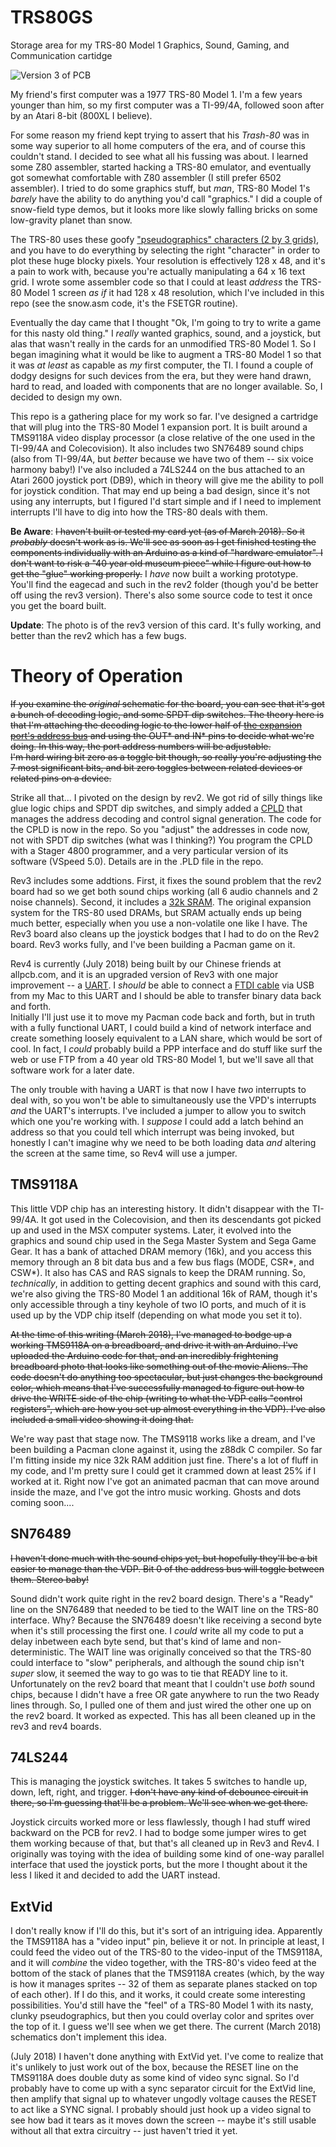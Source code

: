 # TRS80GS
Storage area for my TRS-80 Model 1 Graphics, Sound, Gaming, and Communication cartidge

![Version 3 of PCB](/img/TRS80GS_Version_3.jpg?raw=true "Version 3 of PCB")


My friend's first computer was a 1977 TRS-80 Model 1.  I'm a few years younger than him, so my first computer was a TI-99/4A, 
followed soon after by an Atari 8-bit (800XL I believe).

For some reason my friend kept trying to assert that his *Trash-80* was in some way superior to all home computers of the era, 
and of course this couldn't stand.  I decided to see what all his fussing was about.  I learned some Z80 assembler, 
started hacking a TRS-80 emulator, and eventually got somewhat comfortable with Z80 assembler (I still prefer 6502 assembler).  I 
tried to do some graphics stuff, but *man*, TRS-80 Model 1's *barely* have the ability to do anything you'd call "graphics." 
I did a couple of snow-field type demos, but it looks more like slowly falling bricks on some low-gravity planet than snow.

The TRS-80 uses these goofy ["pseudographics" characters (2 by 3 grids)](https://www.classic-computers.org.nz/system-80/manuals_tm3_page33.jpg), 
and you have to do everything by selecting the right "character" in order to plot these huge blocky pixels.  Your resolution is effectively 128 x 48, and 
it's a pain to work with, because you're actually manipulating a 64 x 16 text grid.  I wrote some assembler code so that I could at least *address* 
the TRS-80 Model 1 screen *as if* it had 128 x 48 resolution, which I've included in this repo (see the snow.asm code, it's the FSETGR routine).

Eventually the day came that I thought "Ok, I'm going to try to write a game for this nasty old thing."  I *really* wanted 
graphics, sound, and a joystick, but alas that wasn't really in the cards for an unmodified TRS-80 Model 1.  So I began 
imagining what it would be like to augment a TRS-80 Model 1 so that it was *at least* as capable as *my* first computer, the 
TI.  I found a couple of dodgy designs for such devices from the era, but they were hand drawn, hard to read, and loaded with 
components that are no longer available.  So, I decided to design my own.

This repo is a gathering place for my work so far.  I've designed a cartridge that will plug into the TRS-80 Model 1 expansion 
port.  It is built around a TMS9118A video display processor (a close relative of the one used in the TI-99/4A and Colecovision).
It also includes two SN76489 sound chips (also from TI-99/4A, but *better* because we have two of them -- six voice harmony baby!)
I've also included a 74LS244 on the bus attached to an Atari 2600 joystick port (DB9), which in theory will give me the 
ability to poll for joystick condition.  That may end up being a bad design, since it's not using any interrupts, but I 
figured I'd start simple and if I need to implement interrupts I'll have to dig into how the TRS-80 deals with them.

**Be Aware**:  ~~I haven't built or tested my card yet (as of March 2018).  So it *probably* doesn't work as is.  We'll see as soon as 
I get finished testing the components individually with an Arduino as a kind of "hardware emulator".  I don't want to risk a 
"40 year old museum piece" while I figure out how to get the "glue" working properly.~~  I *have* now built a working prototype.  
You'll find the eagecad and such in the rev2 folder (though you'd be better off using the rev3 version).  There's also some source code to test it once you get the board built.  

**Update**:  The photo is of the rev3 version of this card.  It's fully working, and better than the rev2 which has a few bugs.

Theory of Operation
===================

~~If you examine the *original* schematic for the board, you can see that it's got a bunch of decoding logic, and some SPDT dip switches.  The theory here 
is that I'm attaching the decoding logic to the lower half of [the expansion port's address bus](http://www.classiccmp.org/cpmarchives/trs80/mirrors/kjsl/www.kjsl.com/trs80/mod1intern.html) 
and using the OUT* and IN* pins to decide what we're doing.  In this way, the port address numbers will be adjustable.  
I'm hard wiring bit zero as a toggle bit though, so really you're adjusting the 7 most significant bits, and bit zero toggles 
between related devices or related pins on a device.~~

Strike all that... I pivoted on the design by rev2.  We got rid of silly things like glue logic chips and SPDT dip switches, and simply added 
a [CPLD](https://www.microchip.com/wwwproducts/en/ATF22V10C) that manages the address decoding and control signal generation.  The code for the CPLD is now in the repo.  So you 
"adjust" the addresses in code now, not with SPDT dip switches (what was I thinking?)  You program the CPLD with a Stager 4800 programmer, and a very particular version of 
its software (VSpeed 5.0).  Details are in the .PLD file in the repo.

Rev3 includes some addtions.  First, it fixes the sound problem that the rev2 board had so we get both sound chips working (all 6 audio channels and 2 noise channels).  Second, it includes
a [32k SRAM](https://www.mouser.com/ProductDetail/511-M48Z35Y70PC1).  The original expansion system for the TRS-80 used DRAMs, but SRAM actually ends up being much better, especially when you use a non-volatile one like I have.  The Rev3 board 
also cleans up the joystick bodges that I had to do on the Rev2 board.  Rev3 works fully, and I've been building a Pacman game on it.

Rev4 is currently (July 2018) being built by our Chinese friends at allpcb.com, and it is an upgraded version of Rev3 with one major improvement -- a [UART](https://en.wikipedia.org/wiki/16550_UART).  I *should* be able to connect a 
[FTDI cable](http://www.ftdichip.com/Products/Cables/USBTTLSerial.htm) via USB from my Mac to this UART and I should be able to transfer binary data back and forth.  
Initially I'll just use it to move my Pacman code back and forth, but in 
truth with a fully functional UART, I could build a kind of network interface and create something loosely equivalent to a LAN share, which would be sort of cool.  In fact,
I *could* probably build a PPP interface and do stuff like surf the web or use FTP from a 40 year old TRS-80 Model 1, but we'll save all that software work for a later date.

The only trouble with having a UART is that now I have *two* interrupts to deal with, so you won't be able to simultaneously use the VPD's interrupts *and* the UART's interrupts.  I've included
a jumper to allow you to switch which one you're working with.  I *suppose* I could add a latch behind an address so that you could tell which interrupt was being invoked, but honestly I 
can't imagine why we need to be both loading data *and* altering the screen at the same time, so Rev4 will use a jumper.

TMS9118A
--------
This little VDP chip has an interesting history.  It didn't disappear with the TI-99/4A.  It got used in the Colecovision, and
then its descendants got picked up and used in the MSX computer systems.  Later, it evolved into the graphics and sound chip
used in the Sega Master System and Sega Game Gear.  It has a bank of attached DRAM memory (16k), and you access this memory through
an 8 bit data bus and a few bus flags (MODE, CSR*, and CSW*).  It also has CAS and RAS signals to keep the DRAM running.  So, *technically*, in addition to getting decent graphics and 
sound with this card, we're also giving the TRS-80 Model 1 an additional 16k of RAM, though it's only accessible through a 
tiny keyhole of two IO ports, and much of it is used up by the VDP chip itself (depending on what mode you set it to).

~~At the time of this writing (March 2018), I've managed to bodge up a working TMS9118A on a breadboard, and drive it with an 
Arduino.  I've uploaded the Arduino code for that, and an incredibly frightening breadboard photo that looks like something out of 
the movie Aliens.  The code doesn't do anything too spectacular, but just changes the background color, which means that 
I've successfully managed to figure out how to drive the WRITE side of the chip (writing to what the VDP calls "control 
registers", which are how you set up almost everything in the VDP).  I've also included a small video showing it doing that.~~

We're way past that stage now.  The TMS9118 works like a dream, and I've been building a Pacman clone against it, using the z88dk C compiler.  So far I'm fitting inside my nice 32k RAM addition
just fine.  There's a lot of fluff in my code, and I'm pretty sure I could get it crammed down at least 25% if I worked at it.  Right now I've got an animated pacman that can move around inside
the maze, and I've got the intro music working.  Ghosts and dots coming soon....

SN76489
-------
~~I haven't done much with the sound chips yet, but hopefully they'll be a bit easier to manage than the VDP.  Bit 0 of the 
address bus will toggle between them.  Stereo baby!~~

Sound didn't work quite right in the rev2 board design.  There's a "Ready" line on the SN76489 that needed to be tied to the WAIT line on the TRS-80 interface.  Why?  Because the SN76489 doesn't
like receiving a second byte when it's still processing the first one.  I *could* write all my code to put a delay inbetween each byte send, but that's kind of lame and non-deterministic.  The
WAIT line was originally conceived so that the TRS-80 could interface to "slow" peripherals, and although the sound chip isn't *super* slow, it seemed the way to go was to tie that READY line 
to it.  Unfortunately on the rev2 board that meant that I couldn't use *both* sound chips, because I didn't have a free OR gate anywhere to run the two Ready lines through.  So, I pulled one of them
and just wired the other one up on the rev2 board.  It worked as expected.  This has all been cleaned up in the rev3 and rev4 boards.

74LS244
-------
This is managing the joystick switches.  It takes 5 switches to handle up, down, left, right, and trigger.  ~~I don't have any
kind of debounce circuit in there, so I'm guessing that'll be a problem.  We'll see when we get there.~~

Joystick circuits worked more or less flawlessly, though I had stuff wired backward on the PCB for rev2.  I had to bodge some jumper wires to get them working because of that, but that's all cleaned 
up in Rev3 and Rev4.  I originally was toying with the idea of building some kind of one-way parallel interface that used the joystick ports, but the more I thought about it the less I liked it and
decided to add the UART instead.


ExtVid
------
I don't really know if I'll do this, but it's sort of an intriguing idea.  Apparently the TMS9118A has a "video input" pin, 
believe it or not.  In principle at least, I could feed the video out of the TRS-80 to the video-input of the TMS9118A, and it
will *combine* the video together, with the TRS-80's video feed at the bottom of the stack of planes that the TMS9118A creates (which, 
by the way is how it manages sprites -- 32 of them as separate planes stacked on top of each other).  If I do this, and it 
works, it could create some interesting possibilities.  You'd still have the "feel" of a TRS-80 Model 1 with its nasty, clunky
pseudographics, but then you could overlay color and sprites over the top of it.  I guess we'll see when we get there.  The 
current (March 2018) schematics don't implement this idea.

(July 2018) I haven't done anything with ExtVid yet.  I've come to realize that it's unlikely to just work out of the box, because the 
RESET line on the TMS9118A does double duty as some kind of video sync signal.  So I'd probably have to come up with a sync separator 
circuit for the ExtVid line, then amplify that signal up to whatever ungodly voltage causes the RESET to act like a SYNC signal.  I probably should just
hook up a video signal to see how bad it tears as it moves down the screen -- maybe it's still usable without all that extra circuitry -- just haven't 
tried it yet.
